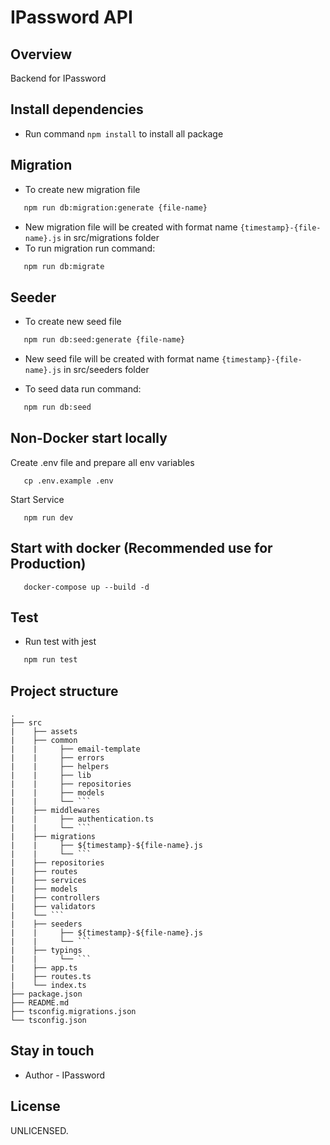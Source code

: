 # IPassword API

## Overview

Backend for IPassword

## Install dependencies

- Run command `npm install` to install all package

## Migration

- To create new migration file

```bash
   npm run db:migration:generate {file-name}
```

- New migration file will be created with format name `{timestamp}-{file-name}.js` in src/migrations folder
- To run migration run command:

```bash
   npm run db:migrate
```

## Seeder

- To create new seed file

```bash
   npm run db:seed:generate {file-name}
```

- New seed file will be created with format name `{timestamp}-{file-name}.js` in src/seeders folder

- To seed data run command:

```bash
   npm run db:seed
```

## Non-Docker start locally

Create .env file and prepare all env variables

```
   cp .env.example .env
```

Start Service

```
   npm run dev
```

## Start with docker (Recommended use for Production)

```
   docker-compose up --build -d

```

## Test

- Run test with jest

```bash
   npm run test
```

## Project structure

````
.
├── src
|    ├── assets
|    ├── common
|    |     ├── email-template
|    |     ├── errors
|    |     ├── helpers
|    |     ├── lib
|    |     ├── repositories
|    |     ├── models
|    |     └── ```
|    ├── middlewares
|    |     ├── authentication.ts
|    |     └── ```
|    ├── migrations
|    |     ├── ${timestamp}-${file-name}.js
|    |     └── ```
|    ├── repositories
|    ├── routes
|    ├── services
|    ├── models
|    ├── controllers
|    ├── validators
|    └── ```
|    ├── seeders
|    |     ├── ${timestamp}-${file-name}.js
|    |     └── ```
|    ├── typings
|    |     └── ```
|    ├── app.ts
|    ├── routes.ts
|    └── index.ts
├── package.json
├── README.md
├── tsconfig.migrations.json
└── tsconfig.json
````

## Stay in touch

- Author - IPassword

## License

UNLICENSED.
